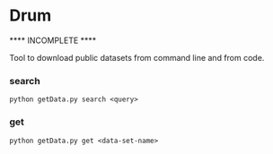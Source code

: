 # Drum

**** INCOMPLETE ****

Tool to download public datasets from command line and from code.


### search

`python getData.py search <query>`

### get

`python getData.py get <data-set-name>`

